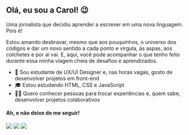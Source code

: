 ## Olá, eu sou a Carol! 😉

Uma jornalista que decidiu aprender a escrever em uma nova linguagem. Pois é!

Estou amando desbravar, mesmo que aos pouquinhos, o universo dos códigos e dar um novo sentido a cada ponto e vírgula, às aspas, aos colchetes e por aí vai. E, aqui, você pode acompanhar o que tenho feito durante essa minha viagem cheia de desafios e aprendizados. 

- 🚀 Sou estudante de UX/UI Designer e, nas horas vagas, gosto de desenvolver projetos em front-end
- 🎓 Estou estudando HTML, CSS e JavaScript
- 👋🏻 Quero conhecer pessoas para trocar experiências e, quem sabe, desenvolver projetos colaborativos

#### Ah, e não deixe de me seguir!

[<img src="https://img.shields.io/badge/linkedin-%230077B5.svg?&style=for-the-badge&logo=linkedin&logoColor=white" />](https://www.linkedin.com/in/carolinefr) 
[<img src = "https://img.shields.io/badge/instagram-%23E4405F.svg?&style=for-the-badge&logo=instagram&logoColor=white">](https://www.instagram.com/carolinef_)
[<img src="https://img.shields.io/badge/medium-%2312100E.svg?&style=for-the-badge&logo=medium&logoColor=white" />](https://medium.com/@carolinefranca)  
